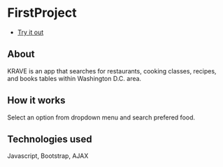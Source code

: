 # FirstProject

* [Try it out]()

## About

KRAVE is an app that searches for restaurants, cooking classes, recipes, and books tables within Washington D.C. area.

## How it works

Select an option from dropdown menu and search prefered food.

## Technologies used

Javascript, Bootstrap, AJAX 




